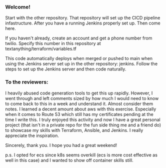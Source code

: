 ### Welcome! 

Start with the other repository. That repository will set up the CICD pipeline infastructure. After you have a running Jenkins properly set up. Then come here.

If you haven't already, create an account and get a phone number from twilio. Specify this number in  this repository at textanything/terraform/variables.tf

This code automatically deploys when merged or pushed to main when using the Jenkins server set up in the other repository: jenkins. Follow the steps to set up the Jenkins server and then code naturally.


### To the reviewers:
I heavily abused code generation tools to get this up rapidly. However, I went through and left comments sized by how much I would need to know to come back to this in a week and understand it. Almost consider them notes. I learned a decent amount about aws with this exercise. Especially when it comes to Route 53 which still has my certificates pending at the time I write this. I truly enjoyed this activity and now I have a great personal project (that isn't in a private repo for the fun side thing me and a friend do) to showcase my skills with Terraform, Ansible, and Jenkins. I really appreciate the inspiration. 

Sincerely, thank you. 
I hope you had a great weekend!

p.s. I opted for ecs since k8s seems overkill (ecs is more cost effective as well in this case) and I wanted to show off container skills still.